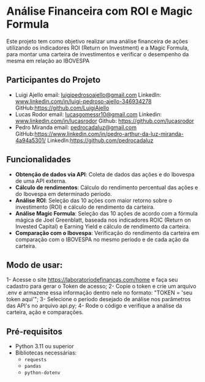 # Análise Financeira com ROI e Magic Formula

Este projeto tem como objetivo realizar uma análise financeira de ações utilizando os indicadores ROI (Return on Investment) e a Magic Formula, para montar uma carteira de investimentos e verificar o desempenho da mesma em relação ao IBOVESPA

## Participantes do Projeto

- Luigi Ajello
    email: luigipedrosoajello@gmail.com
    LinkedIn: www.linkedin.com/in/luigi-pedroso-ajello-346934278
    GitHub:https://github.com/LuigiAjello
- Lucas Rodor
    email: lucasgomessr10@gmail.com
    Linkedin: www.linkedin.com/in/lucasrodor
    Github: https://github.com/lucasrodor
- Pedro Miranda 
    email: pedrocadaluz@gmail.com
    GitHub:https://www.linkedin.com/in/pedro-arthur-da-luz-miranda-4a94a5301/
    LinkedIn:https://github.com/pedrocadaluz

## Funcionalidades

- **Obtenção de dados via API**: Coleta de dados das ações e do Ibovespa de uma API externa.
- **Cálculo de rendimentos**: Cálculo do rendimento percentual das ações e do Ibovespa em determinado período.
- **Análise ROI**: Seleção das 10 ações com maior retorno sobre o investimento (ROI) e cálculo de rendimento da carteira.
- **Análise Magic Formula**: Seleção das 10 ações de acordo com a fórmula mágica de Joel Greenblatt, baseada nos indicadores ROIC (Return on Invested Capital) e Earning Yield e cálculo de rendimento da carteira.
- **Comparação com o Ibovespa**: Verificação do rendimento da carteira em comparação com o IBOVESPA no mesmo período e de cada ação da carteira.

## Modo de usar:
1- Acesse o site https://laboratoriodefinancas.com/home e faça seu cadastro para gerar o Token de acesso;
2- Copie o token e crie um arquivo .env e armazene essa informação dentro nele no formato: "TOKEN = 'seu token aqui'";
3- Selecione o período desejado de análise nos parâmetros das API's no arquivo api.py;
4- Rode o código e verifique a análise da carteira, ação e comparações.


## Pré-requisitos

- Python 3.11 ou superior
- Bibliotecas necessárias:
  - `requests`
  - `pandas`
  - `python-dotenv`
